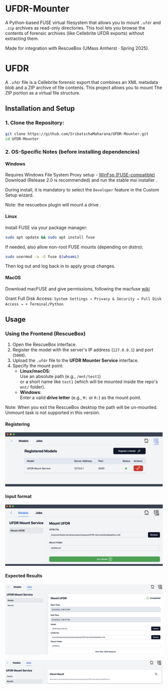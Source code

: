# UFDR-Mounter

A Python-based FUSE virtual filesystem that allows you to mount `.ufdr` and `.zip` archives as read-only directories. This tool lets you browse the contents of forensic archives (like Cellebrite UFDR exports) without extracting them.

Made for integration with RescueBox (UMass Amherst · Spring 2025).


# UFDR

A `.ufdr` file is a Cellebrite forensic export that combines an XML metadata blob and a ZIP archive of file contents. This project allows you to mount The ZIP portion as a virtual file structure.

## Installation and Setup

### 1. Clone the Repository:
```bash
git clone https://github.com/SribatschaMaharana/UFDR-Mounter.git
cd UFDR-Mounter
```

### 2. OS-Specific Notes (before installing dependencies)

#### Windows 

Requires Windows File System Proxy setup - [WinFsp (FUSE-compatible)](https://github.com/winfsp/winfsp/releases)
Download (Release 2.0 is recommended) and run the stable msi installer . 

During install, it is mandatory to select the `Developer` feature in the Custom Setup wizard.

Note: the rescuebox plugin will mount a drive .

#### Linux 
Install FUSE via your package manager:

```bash
sudo apt update && sudo apt install fuse
```
If needed, also allow non-root FUSE mounts (depending on distro):
```bash
sudo usermod -a -G fuse $(whoami)
```

Then log out and log back in to apply group changes.

#### MacOS 

Download macFUSE and give permissions, following the macfuse [wiki](https://github.com/macfuse/macfuse/wiki/Getting-Started)

Grant Full Disk Access: `System Settings → Privacy & Security → Full Disk Access → + Terminal/Python`


## Usage

### Using the Frontend (RescueBox)

1. Open the RescueBox interface.
2. Register the model with the server's IP address (`127.0.0.1`) and port (`5000`).
3. Upload the `.ufdr` file to the **UFDR Mounter Service** interface.
4. Specify the mount point:
   - **Linux/macOS**:  
     Use an absolute path (e.g., `/mnt/test1`)  
     or a short name like `test1` (which will be mounted inside the repo's `mnt/` folder).
   - **Windows**:  
     Enter a valid **drive letter** (e.g., `M:` or `R:`) as the mount point.

Note:  When you exit the RescueBox desktop the path will be un-mounted. Unmount task is not supported in this version.

#### Registering

![Register](./resources/Register.png)

#### Input format

![Input](./resources/Input.png)

#### Expected Results

![Detail](./resources/Details.png)

![Result](./resources/Result.png)



